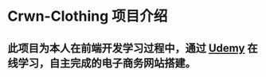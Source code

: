 # Crwn-Clothing 项目介绍

## 此项目为本人在**前端开发**学习过程中，通过 [Udemy](https://www.udemy.com/course/complete-react-developer-zero-to-mastery/) 在线学习，自主完成的电子商务网站搭建。


